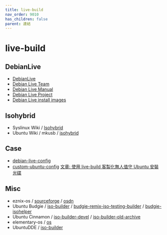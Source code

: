 ```yaml
---
title: live-build
nav_order: 9010
has_children: false
parent: 連結
---
```



# live-build

## DebianLive

* [DebianLive](https://wiki.debian.org/DebianLive/)
* [Debian Live Team](https://salsa.debian.org/live-team/)
* [Debian Live Manual](https://live-team.pages.debian.net/live-manual/)
* [Debian Live Project](https://www.debian.org/devel/debian-live/)
* [Debian Live install images](https://www.debian.org/CD/live/)


## Isohybrid

* Syslinux Wiki / [Isohybrid](https://wiki.syslinux.org/wiki/index.php?title=Isohybrid)
* Ubuntu Wiki / mkusb / [isohybrid](https://help.ubuntu.com/community/mkusb/isohybrid)

## Case

* [debian-live-config](https://github.com/nodiscc/debian-live-config)
* [custom-ubuntu-config](https://github.com/fcwu/custom-ubuntu-config) [文章: 使用 live-build 客製化無人值守 Ubuntu 安裝光碟](http://rickey-nctu.blogspot.com/2013/08/live-build-ubuntu.html)


## Misc

* eznix-os / [sourceforge](https://sourceforge.net/projects/eznixos/) / [osdn](https://osdn.net/projects/eznix-os/)
* Ubuntu Budgie / [iso-builder](https://github.com/UbuntuBudgie/iso-builder) / [budgie-remix-iso-testing-builder](https://github.com/UbuntuBudgie/budgie-remix-iso-testing-builder) / [budgie-isohelper](https://github.com/UbuntuBudgie/budgie-isohelper)
* Ubuntu Cinnamon / [iso-builder-devel](https://github.com/Ubuntu-Cinnamon-Remix/iso-builder-devel) / [iso-builder-old-archive](https://github.com/Ubuntu-Cinnamon-Remix/iso-builder-old-archive)
* elementary-os / [os](https://github.com/elementary/os)
* UbuntuDDE / [iso-builder](https://github.com/UbuntuDDE/iso-builder)
